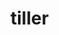 # tiller

<a href="https://lookerstudio.google.com/reporting/f54e133a-1dfa-43d8-926e-821bdbef86bd" />

